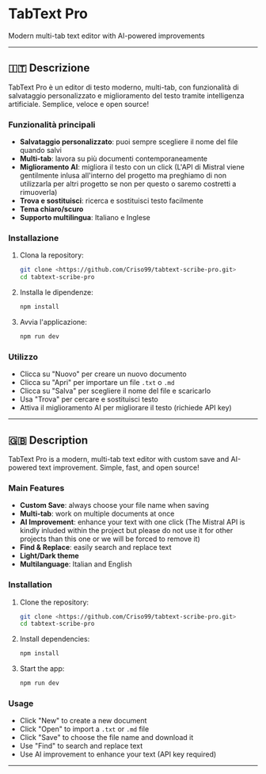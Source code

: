 # TabText Pro

Modern multi-tab text editor with AI-powered improvements

---

## 🇮🇹 Descrizione

TabText Pro è un editor di testo moderno, multi-tab, con funzionalità di salvataggio personalizzato e miglioramento del testo tramite intelligenza artificiale. Semplice, veloce e open source!

### Funzionalità principali

- **Salvataggio personalizzato**: puoi sempre scegliere il nome del file quando salvi
- **Multi-tab**: lavora su più documenti contemporaneamente
- **Miglioramento AI**: migliora il testo con un click (L'API di Mistral viene gentilmente inlusa all'interno del progetto ma preghiamo di non utilizzarla per altri progetto se non per questo o saremo costretti a rimuoverla)
- **Trova e sostituisci**: ricerca e sostituisci testo facilmente
- **Tema chiaro/scuro**
- **Supporto multilingua**: Italiano e Inglese

### Installazione

1. Clona la repository:
   ```sh
   git clone <https://github.com/Criso99/tabtext-scribe-pro.git>
   cd tabtext-scribe-pro
   ```
2. Installa le dipendenze:
   ```sh
   npm install
   ```
3. Avvia l'applicazione:
   ```sh
   npm run dev
   ```

### Utilizzo

- Clicca su "Nuovo" per creare un nuovo documento
- Clicca su "Apri" per importare un file `.txt` o `.md`
- Clicca su "Salva" per scegliere il nome del file e scaricarlo
- Usa "Trova" per cercare e sostituisci testo
- Attiva il miglioramento AI per migliorare il testo (richiede API key)

---

## 🇬🇧 Description

TabText Pro is a modern, multi-tab text editor with custom save and AI-powered text improvement. Simple, fast, and open source!

### Main Features

- **Custom Save**: always choose your file name when saving
- **Multi-tab**: work on multiple documents at once
- **AI Improvement**: enhance your text with one click (The Mistral API is kindly inluded within the project but please do not use it for other projects than this one or we will be forced to remove it)
- **Find & Replace**: easily search and replace text
- **Light/Dark theme**
- **Multilanguage**: Italian and English

### Installation

1. Clone the repository:
   ```sh
   git clone <https://github.com/Criso99/tabtext-scribe-pro.git>
   cd tabtext-scribe-pro
   ```
2. Install dependencies:
   ```sh
   npm install
   ```
3. Start the app:
   ```sh
   npm run dev
   ```

### Usage

- Click "New" to create a new document
- Click "Open" to import a `.txt` or `.md` file
- Click "Save" to choose the file name and download it
- Use "Find" to search and replace text
- Use AI improvement to enhance your text (API key required)

---
